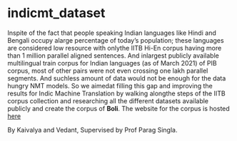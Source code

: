 # indicmt_dataset

Inspite of the fact that people speaking Indian languages like Hindi and Bengali occupy alarge percentage of today’s population; these languages are considered low resource with onlythe IITB Hi-En corpus having more than 1 million parallel aligned sentences. And inlargest publicly available multilingual train corpus for Indian languages (as of March 2021) of PIB corpus, most of other pairs were not even crossing one lakh parallel segments. And suchless amount of data would not be enough for the data hungry NMT models. So we aimedat filling this gap and improving the results for Indic Machine Translation by walking alongthe steps of the IITB corpus collection and researching all the different datasets available publicly and create the corpus of **Boli**. The website for the corpus is hosted [here](https://indicmt.herokuapp.com/)

By Kaivalya and Vedant,
Supervised by Prof Parag Singla.
